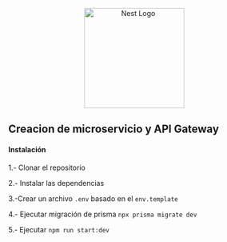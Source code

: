 <p align="center">
  <a href="http://nestjs.com/" target="blank"><img src="https://nestjs.com/img/logo-small.svg" width="200" alt="Nest Logo" /></a>
</p>

## Creacion de microservicio y API Gateway
#### Instalación

1.- Clonar el repositorio


2.- Instalar las dependencias


3.-Crear un archivo `.env` basado en el `env.template`


4.- Ejecutar migración de prisma `npx prisma migrate dev`

5.- Ejecutar `npm run start:dev`
